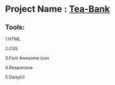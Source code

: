 # Project Name : [Tea-Bank](https://mosharof-hossen.github.io/Tea-Bank/)

## Tools: 

1.HTML

2.CSS

3.Font Awesome icon

4.Responsive

5.DaisyUI
